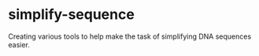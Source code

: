 # simplify-sequence
Creating various tools to help make the task of simplifying DNA sequences easier.
